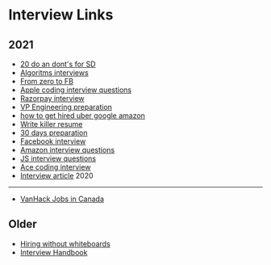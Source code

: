 # Interview Links


2021
----
- [20 do an dont's for SD](https://levelup.gitconnected.com/software-development-then-and-now-steep-decline-into-mediocrity-5d02cb5248ff)
- [Algoritms interviews](https://medium.com/swlh/how-to-study-for-data-structures-and-algorithms-interviews-at-faang-65043e00b5df)
- [From zero to FB](https://medium.com/@pv.safronov/from-zero-to-fb-offer-and-mentoring-other-people-my-way-to-750-problems-ebc7ef3cb166)
- [Apple coding interview questions](https://betterprogramming.pub/top-30-apple-coding-interview-questions-with-solutions-19990071ebfc)
- [Razorpay interview](https://blog.plxity.co/razorpay-frontend-engineer-interview-experience)
- [VP Engineering preparation](https://wtwangbu.medium.com/director-to-vp-engineering-what-is-expected-and-how-to-prepare-338460f1f77d)
- [how to get hired uber google amazon](https://medium.com/swlh/how-to-get-hired-at-uber-google-amazon-linkedin-microsoft-facebook-etc-4f5a2f159c25)
- [Write killer resume](https://medium.com/free-code-camp/writing-a-killer-software-engineering-resume-b11c91ef699d)
- [30 days preparation](https://ganeshpr227.medium.com/30-days-interview-preparation-plan-200-best-coding-questions-and-behavioural-interviews-3f8fc19c2361)
- [Facebook interview](https://medium.com/@AndyyHope/software-engineering-interviews-744380f4f2af)
- [Amazon interview questions](https://medium.com/@vaishalithakur614/amazon-interview-experience-660d8275975)
- [JS interview questions](https://abdoamin.medium.com/35-javascript-interview-questions-answered-by-me-95158209a8c6)
- [Ace coding interview](https://mjbleong.medium.com/ace-the-coding-interview-how-i-got-offers-at-google-and-facebook-twice-d5083fcca17d)
- [Interview article](https://betterprogramming.pub/if-software-engineering-is-in-demand-why-is-it-so-hard-to-get-a-software-engineering-job-c043a964e463)
2020
----
- [VanHack Jobs in Canada](vanhack.typeform.com)


Older
-----
- [Hiring without whiteboards](https://github.com/poteto/hiring-without-whiteboards)
- [Interview Handbook](https://github.com/yangshun/front-end-interview-handbook)